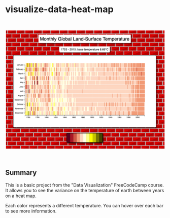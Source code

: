 # visualize-data-heat-map

<br/>
<p align="center">
<img src="./heat-map-image.png" width="500" alt="Project Example">
</a>
</p>
<br/>

## Summary

This is a basic project from the "Data Visualization" FreeCodeCamp course. It allows you to see the variance on the temperature of earth between years on a heat map.

Each color represents a different temperature. You can hover over each bar to see more information.
